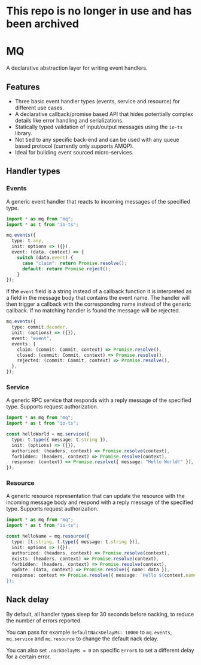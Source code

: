 # This repo is no longer in use and has been archived
# MQ

A declarative abstraction layer for writing event handlers.

## Features

- Three basic event handler types (events, service and resource) for different use cases.
- A declarative callback/promise based API that hides potentially complex details like error handling and serializations.
- Statically typed validation of input/output messages using the `io-ts` library.
- Not tied to any specific back-end and can be used with any queue based protocol (currently only supports AMQP).
- Ideal for building event sourced micro-services.

## Handler types

### Events

A generic event handler that reacts to incoming messages of the specified type.

```typescript
import * as mq from "mq";
import * as t from "io-ts";

mq.events({
  type: t.any,
  init: options => ({}),
  event: (data, context) => {
    switch (data.event) {
      case "claim": return Promise.resolve();
      default: return Promise.reject();
    }
});
```

If the `event` field is a string instead of a callback function it is interpreted as a field in the message body that contains the event name. The handler will then trigger a callback with the corresponding name instead of the generic callback. If no matching handler is found the message will be rejected.

```typescript
mq.events({
  type: commit.decoder,
  init: (options) => ({}),
  event: "event",
  events: {
    claim: (commit: Commit, context) => Promise.resolve(),
    closed: (commit: Commit, context) => Promise.resolve(),
    rejected: (commit: Commit, context) => Promise.resolve(),
  },
});
```

### Service

A generic RPC service that responds with a reply message of the specified type. Supports request authorization.

```typescript
import * as mq from "mq";
import * as t from "io-ts";

const helloWorld = mq.service({
  type: t.type({ message: t.string }),
  init: (options) => ({}),
  authorized: (headers, context) => Promise.resolve(context),
  forbidden: (headers, context) => Promise.resolve(context),
  response: (context) => Promise.resolve({ message: "Hello World!" }),
});
```

### Resource

A generic resource representation that can update the resource with the incoming message body and respond with a reply message of the specified type. Supports request authorization.

```typescript
import * as mq from "mq";
import * as t from "io-ts";

const helloName = mq.resource({
  type: [t.string, t.type({ message: t.string })],
  init: options => ({}),
  authorized: (headers, context) => Promise.resolve(context),
  exists: (headers, context) => Promise.resolve(context),
  forbidden: (headers, context) => Promise.resolve(context),
  update: (data, context) => Promise.resolve({ name: data }),
  response: context => Promise.resolve({ message: `Hello ${context.name}!`` })
});
```

## Nack delay

By default, all handler types sleep for 30 seconds before nacking, to reduce the number of errors reported.

You can pass for example `defaultNackDelayMs: 10000` to `mq.events`, `mq.service` and `mq.resource` to change the default nack delay.

You can also set `.nackDelayMs = 0` on specific `Error`s to set a different delay for a certain error.
